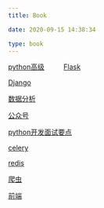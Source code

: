 ```yaml
---
title: Book

date: 2020-09-15 14:38:34

type: book
---
```

<a target="_blank" href="python高级/index.html">python高级</a>&nbsp;&nbsp;&nbsp;&nbsp;&nbsp;&nbsp;&nbsp;&nbsp;&nbsp;&nbsp;<a target="_blank" href="Flask/index.html">Flask</a>

<a target="_blank" href="Django/index.html">Django</a>



<a target="_blank" href="数据分析/index.html">数据分析</a>

<a target="_blank" href="python高级/index.html">公众号</a>

<a target="_blank" href="https://v3u.com/book">python开发面试要点</a>

<a target="_blank" href="celery/index.html">celery</a>

<a target="_blank" href="redis/index.html">redis</a>

<a target="_blank" href="爬虫/index.html">爬虫</a>

<a target="_blank" href="前端/index.html">前端</a>
